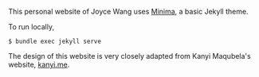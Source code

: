 
This personal website of Joyce Wang uses [Minima](https://github.com/jekyll/minima), a basic Jekyll theme.

To run locally, 

`$ bundle exec jekyll serve`

The design of this website is very closely adapted from Kanyi Maqubela's website, [kanyi.me](https://kanyi.me).
